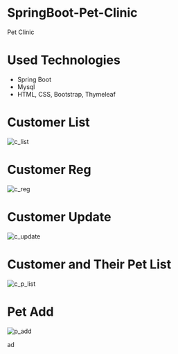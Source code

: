 # SpringBoot-Pet-Clinic
Pet Clinic
# Used Technologies
- Spring Boot
- Mysql
- HTML, CSS, Bootstrap, Thymeleaf
# Customer List
![c_list](https://user-images.githubusercontent.com/45649966/106014118-8f23c800-60eb-11eb-8027-1b9b9a55b285.PNG)
# Customer Reg
![c_reg](https://user-images.githubusercontent.com/45649966/106014139-9519a900-60eb-11eb-942b-8fd9c506cc10.PNG)
# Customer Update
![c_update](https://user-images.githubusercontent.com/45649966/106014153-99de5d00-60eb-11eb-97ba-21933b5673aa.PNG)
# Customer and Their Pet List
![c_p_list](https://user-images.githubusercontent.com/45649966/106014194-a367c500-60eb-11eb-962f-89388a9e0641.PNG)
# Pet Add
![p_add](https://user-images.githubusercontent.com/45649966/106014215-a82c7900-60eb-11eb-8ee7-0352eae9f981.PNG)

ad